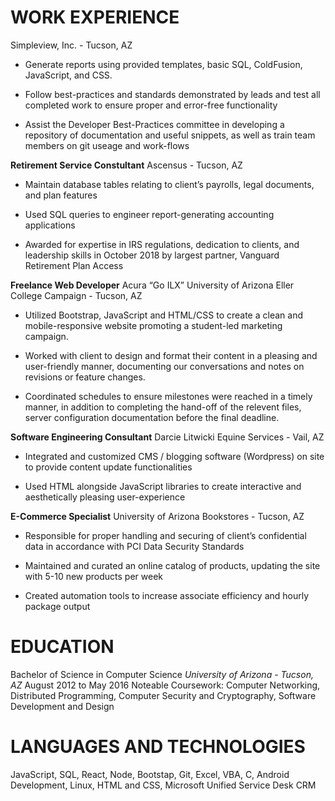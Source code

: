WORK EXPERIENCE
===============

Simpleview, Inc. - Tucson, AZ

-   Generate reports using provided templates, basic SQL, ColdFusion, JavaScript, and CSS.

-   Follow best-practices and standards demonstrated by leads and test all completed work to ensure proper and error-free functionality

-   Assist the Developer Best-Practices committee in developing a repository of documentation and useful snippets, as well as train team members on git useage and work-flows

<span>**Retirement Service Constultant**</span>
Ascensus - Tucson, AZ

-   Maintain database tables relating to client’s payrolls, legal documents, and plan features

-   Used SQL queries to engineer report-generating accounting applications

-   Awarded for expertise in IRS regulations, dedication to clients, and leadership skills in October 2018 by largest partner, Vanguard Retirement Plan Access

<span>**Freelance Web Developer**</span>
Acura “Go ILX” University of Arizona Eller College Campaign - Tucson, AZ

-   Utilized Bootstrap, JavaScript and HTML/CSS to create a clean and mobile-responsive website promoting a student-led marketing campaign.

-   Worked with client to design and format their content in a pleasing and user-friendly manner, documenting our conversations and notes on revisions or feature changes.

-   Coordinated schedules to ensure milestones were reached in a timely manner, in addition to completing the hand-off of the relevent files, server configuration documentation before the final deadline.

<span>**Software Engineering Consultant**</span>
Darcie Litwicki Equine Services - Vail, AZ

-   Integrated and customized CMS / blogging software (Wordpress) on site to provide content update functionalities

-   Used HTML alongside JavaScript libraries to create interactive and aesthetically pleasing user-experience

<span>**E-Commerce Specialist**</span>
University of Arizona Bookstores - Tucson, AZ

-   Responsible for proper handling and securing of client’s confidential data in accordance with PCI Data Security Standards

-   Maintained and curated an online catalog of products, updating the site with 5-10 new products per week

-   Created automation tools to increase associate efficiency and hourly package output

EDUCATION
=========

Bachelor of Science in Computer Science
<span>*University of Arizona - Tucson, AZ*</span> August 2012 to May 2016
Noteable Coursework: Computer Networking, Distributed Programming, Computer Security and Cryptography, Software Development and Design

LANGUAGES AND TECHNOLOGIES
==========================

JavaScript, SQL, React, Node, Bootstap, Git, Excel, VBA, C, Android Development, Linux, HTML and CSS, Microsoft Unified Service Desk CRM

